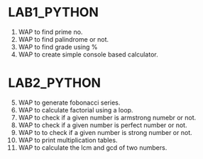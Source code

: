 # LAB1_PYTHON
1. WAP to find prime no.
2. WAP to find palindrome or not.
3. WAP to find grade using %
4. WAP to create simple console based calculator.

# LAB2_PYTHON
5. WAP to generate fobonacci series.
6. WAP to calculate factorial using a loop.
7. WAP to check if a given number is armstrong numebr or not.
8. WAP to check if a given number is perfect number or not.
9. WAP to to check if a given number is strong number or not.
10. WAP to print multiplication tables.
11. WAP to calculate the lcm and gcd of two numbers.
